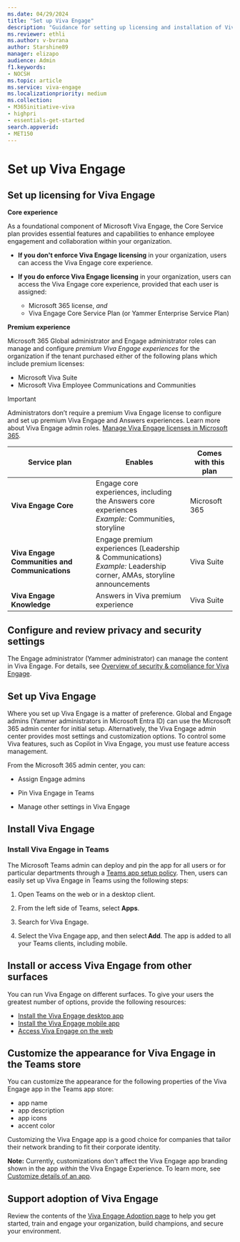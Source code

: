 ```yaml
---
ms.date: 04/29/2024
title: "Set up Viva Engage"
description: "Guidance for setting up licensing and installation of Viva Engage for an organization."
ms.reviewer: ethli
ms.author: v-bvrana
author: Starshine89
manager: elizapo
audience: Admin
f1.keywords:
- NOCSH
ms.topic: article
ms.service: viva-engage
ms.localizationpriority: medium
ms.collection:  
- M365initiative-viva
- highpri
- essentials-get-started
search.appverid:
- MET150
---
```

# Set up Viva Engage

## Set up licensing for Viva Engage

**Core experience**

As a foundational component of Microsoft Viva Engage, the Core Service plan provides essential features and capabilities to enhance employee engagement and collaboration within your organization.

- **If you don't enforce Viva Engage licensing** in your organization, users can access the Viva Engage core experience.<br>
- **If you do enforce Viva Engage licensing** in your organization, users can access the Viva Engage core experience, provided that each user is assigned:

    - Microsoft 365 license, *and*
    - Viva Engage Core Service Plan (or Yammer Enterprise Service Plan)

**Premium experience**

Microsoft 365 Global administrator and Engage administrator roles can manage and configure *premium Viva Engage experiences* for the organization if the tenant purchased either of the following plans which include premium licenses:

- Microsoft Viva Suite
- Microsoft Viva Employee Communications and Communities


>[!IMPORTANT]
>Administrators don’t require a premium Viva Engage license to configure and set up premium Viva Engage and Answers experiences. Learn more about Viva Engage admin roles.
[Manage Viva Engage licenses in Microsoft 365](/Viva/engage/manage-engage-licenses-microsoft-365).

|Service plan |Enables |Comes with this plan |
|-------------------|---------|-------|
|**Viva Engage Core**|Engage core experiences, including the Answers core experiences  <br> *Example:* Communities, storyline |Microsoft 365|
|**Viva Engage Communities and Communications**|Engage premium experiences (Leadership & Communications) <br> *Example:* Leadership corner, AMAs, storyline announcements |Viva Suite|
|**Viva Engage Knowledge**|Answers in Viva premium experience |Viva Suite|

## Configure and review privacy and security settings

The Engage administrator (Yammer administrator) can manage the content in Viva Engage.
For details, see [Overview of security & compliance for Viva Engage](/viva/engage/manage-security-and-compliance/security-and-compliance).

## Set up Viva Engage

Where you set up Viva Engage is a matter of preference. Global and Engage admins (Yammer administrators in Microsoft Entra ID) can use the Microsoft 365 admin center for initial setup. Alternatively, the Viva Engage admin center provides most settings and customization options. To control some Viva features, such as Copilot in Viva Engage, you must use feature access management.

From the Microsoft 365 admin center, you can:

- Assign Engage admins

- Pin Viva Engage in Teams

- Manage other settings in Viva Engage

## Install Viva Engage

### Install Viva Engage in Teams

The Microsoft Teams admin can deploy and pin the app for all users or for particular departments through a [Teams app setup policy](/microsoftteams/teams-app-setup-policies). Then, users can easily set up Viva Engage in Teams using the following steps:

1. Open Teams on the web or in a desktop client.

2. From the left side of Teams, select **Apps**.

3. Search for Viva Engage.

4. Select the Viva Engage app, and then select **Add**. The app is added to all your Teams clients, including mobile.

## Install or access Viva Engage from other surfaces

You can run Viva Engage on different surfaces. To give your users the greatest number of options, provide the following resources:

- [Install the Viva Engage desktop app](https://prod.support.services.microsoft.com/en-au/office/install-the-viva-engage-desktop-app-66ccb412-ca1d-4e43-872c-9705abf11b1b)
- [Install the Viva Engage mobile app](https://support.microsoft.com/en-us/office/set-up-viva-engage-on-your-mobile-phone-e52e65ad-14fa-4db9-b8f7-80fe3f6e25a7)
- [Access Viva Engage on the web](https://engage.cloud.microsoft/main/feed)

## Customize the appearance for Viva Engage in the Teams store

You can customize the appearance for the following properties of the Viva Engage app in the Teams app store:

- app name
- app description
- app icons
- accent color

Customizing the Viva Engage app is a good choice for companies that tailor their network branding to fit their corporate identity.

**Note:** Currently, customizations don't affect the Viva Engage app branding shown in the app _within_ the Viva Engage Experience. To learn more, see [Customize details of an app](/MicrosoftTeams/customize-apps#customize-details-of-an-app).
 
## Support adoption of Viva Engage
 
Review the contents of the [Viva Engage Adoption page](https://adoption.microsoft.com/en-us/viva/engage/) to help you get started, train and engage your organization, build champions, and secure your environment.